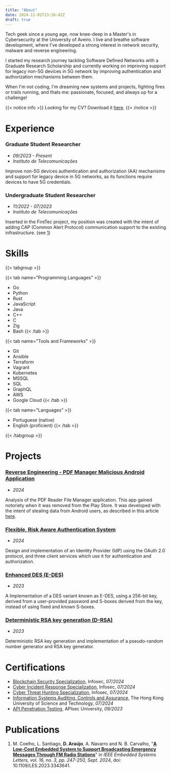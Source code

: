 ```yaml
---
title: "About"
date: 2024-11-01T23:16:42Z
draft: true
---
```


Tech geek since a young age, now knee-deep in a Master's in Cybersecurity at the University of Aveiro. I live and breathe software development, where I've developed a strong interest in network security, malware and reverse engineering.

I started my research journey tackling Software Defined Networks with a Graduate Research Scholarship and currently working on improving support for legacy non-5G devices in 5G network by improving authentication and authorization mechanisms between them.

When I'm not coding, I'm dreaming new systems and projects, fighting fires or trails running, and thats me: passionate, focused, and always up for a challenge!

{{< notice info >}} Looking for my CV? Download it [here](/cv/davidjosearaujo.pdf). {{< /notice >}}


# Experience

### Graduate Student Researcher

- *09/2023 - Present*
- *Instituto de Telecomunicações*

Improve non-5G devices authentication and authorization (AA) mechanisms and support for legacy device in 5G networks, as its functions require devices to have 5G credentials.

### Undergraduate Student Researcher

- *11/2022 - 07/2023*
- *Instituto de Telecomunicações*

Inserted in the FireTec project, my position was created with the intent of adding CAP (Common Alert Protocol) communication support to the existing infrastructure. (see [1](#publications))

# Skills

{{< tabgroup >}}

{{< tab name="Programming Languages" >}}
- Go
- Python
- Rust
- JavaScript
- Java
- C++
- C
- Zig
- Bash
{{< /tab >}}

{{< tab name="Tools and Frameworks" >}}
- Git
- Ansible
- Terraform
- Vagrant
- Kubernetes
- MSSQL
- SQL
- GraphQL
- AWS
- Google Cloud
{{< /tab >}}

{{< tab name="Languages" >}}
- Portuguese (native)
- English (proficient)
{{< /tab >}}

{{< /tabgroup >}}

# Projects

### [Reverse Engineering - PDF Manager Malicious Android Application](https://github.com/davidjosearaujo/re-android-reversing)
- *2024*

Analysis of the PDF Reader File Manager application. This app gained notoriety when it was removed from the Play Store. It was developed with the intent of stealing data from Android users, as described in this article [here](https://www.tomsguide.com/computing/malware-adware/these-malicious-android-malware-apps-were-downloaded-150000-times-from-the-play-store-delete-them-right-now).

### [Flexible, Risk Aware Authentication System](https://github.com/davidjosearaujo/iaa-idp-client)
- *2024*

Design and implementation of an Identity Provider (IdP) using the OAuth 2.0 protocol, and three client services which use it for authentication and authorization.

### [Enhanced DES (E-DES)](https://github.com/davidjosearaujo/e-des)
- *2023*

A Implementation of a DES variant known as E-DES, using a 256-bit key, derived from a user-provided password and S-boxes derived from the key, instead of using fixed and known S-boxes.

### [Deterministic RSA key generation (D-RSA)](https://github.com/davidjosearaujo/d-rsa)
- *2023*

Deterministic RSA key generation and implementation of a pseudo-random number generator and RSA key generator.

# Certifications

- [Blockchain Security Specialization](/certs/CourseraNMX6WKFXNYKR.pdf), Infosec, *07/2024*
- [Cyber Incident Response Specialization](/certs/Coursera7CL0EQLMTS79.pdf), Infosec, *07/2024*
- [Cyber Threat Hunting Specialization](/certs/CourseraGP6GYOUBL8LV.pdf), Infosec, *07/2024*
- [Information Systems Auditing, Controls and Assurance](/certs/CourseraW3NSAL9PD4YW.pdf), The Hong Kong University of Science and Technology, *07/2024*
- [API Penetration Testing](/certs/APIsecCourseCertificate20230928-28-qgr8sq.pdf), APIsec University, *09/2023*

# Publications

1. M. Coelho, L. Santiago, **D. Araújo**, A. Navarro and N. B. Carvalho, "[**A Low-Cost Embedded System to Support Broadcasting Emergency Messages Through FM Radio Stations**](https://ieeexplore.ieee.org/document/10361555)" in *IEEE Embedded Systems Letters, vol. 16, no. 3, pp. 247-250, Sept. 2024*, doi: 10.1109/LES.2023.3343641.